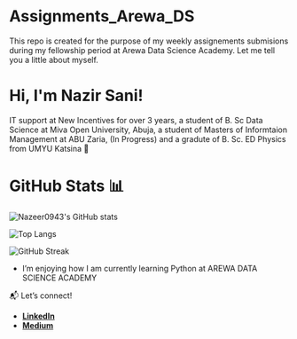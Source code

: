 # Assignments_Arewa_DS
This repo is created for the purpose  of my weekly assignements submisions during my fellowship period at Arewa Data Science Academy. Let me tell you a little about myself. 


# Hi, I'm Nazir Sani!
IT support at New Incentives for over 3 years, a  student of B. Sc Data Science at Miva Open University, Abuja, a student of Masters of Informtaion Management at ABU Zaria, (In Progress) and  a gradute of B. Sc. ED Physics from UMYU Katsina 🌟

  
# GitHub Stats 📊

![Nazeer0943's GitHub stats](https://github-readme-stats.vercel.app/api?username=Nazeer0943&show_icons=true&theme=radical)

![Top Langs](https://github-readme-stats.vercel.app/api/top-langs/?username=Nazeer0943&layout=compact&theme=radical)

![GitHub Streak](https://streak-stats.demolab.com/?user=Nazeer0943&theme=radical)




- I’m enjoying how I am currently learning Python at AREWA DATA SCIENCE ACADEMY
  
📬 Let’s connect! 
- **[LinkedIn](https://www.linkedin.com/in/nazyr0943/)**
- **[Medium](https://medium.com/@nazeer0943)**

                
